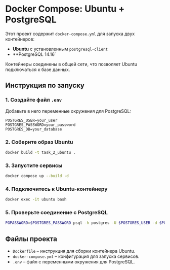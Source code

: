 # Docker Compose: Ubuntu + PostgreSQL

Этот проект содержит `docker-compose.yml` для запуска двух контейнеров:
- **Ubuntu** с установленным `postgresql-client`
- **PostgreSQL 14.16`

Контейнеры соединены в общей сети, что позволяет Ubuntu подключаться к базе данных.

## Инструкция по запуску

### 1. Создайте файл `.env`
Добавьте в него переменные окружения для PostgreSQL:

```
POSTGRES_USER=your_user
POSTGRES_PASSWORD=your_password
POSTGRES_DB=your_database
```

### 2. Соберите образ Ubuntu
```sh
docker build -t task_2_ubuntu .
```

### 3. Запустите сервисы
```sh
docker compose up --build -d
```

### 4. Подключитесь к Ubuntu-контейнеру
```sh
docker exec -it ubuntu bash
```

### 5. Проверьте соединение с PostgreSQL
```sh
PGPASSWORD=$POSTGRES_PASSWORD psql -h postgres -U $POSTGRES_USER -d $POSTGRES_DB
```

## Файлы проекта

- `Dockerfile` – инструкция для сборки контейнера Ubuntu.
- `docker-compose.yml` – конфигурация для запуска сервисов.
- `.env` – файл с переменными окружения для PostgreSQL.